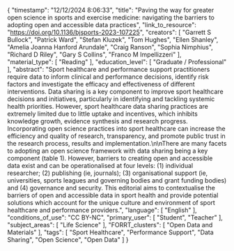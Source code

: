 {
    "timestamp": "12/12/2024 8:06:33",
    "title": "Paving the way for greater open science in sports and exercise medicine: navigating the barriers to adopting open and accessible data practices",
    "link_to_resource": "https://doi.org/10.1136/bjsports-2023-107225",
    "creators": [
        "Garrett S Bullock",
        "Patrick Ward",
        "Stefan Kluzek",
        "Tom Hughes",
        "Ellen Shanley",
        "Amelia Joanna Hanford Arundale",
        "Craig Ranson",
        "Sophia Nimphius",
        "Richard D Riley",
        "Gary S Collins",
        "Franco M Impellizzeri"
    ],
    "material_type": [
        "Reading"
    ],
    "education_level": [
        "Graduate / Professional"
    ],
    "abstract": "Sport healthcare and performance support practitioners require data to inform clinical and performance decisions, identify risk factors and investigate the efficacy and effectiveness of different interventions. Data sharing is a key component to improve sport healthcare decisions and initiatives, particularly in identifying and tackling systemic health priorities. However, sport healthcare data sharing practices are extremely limited due to little uptake and incentives, which inhibits knowledge growth, evidence synthesis and research progress.  Incorporating open science practices into sport healthcare can increase the efficiency and quality of research, transparency, and promote public trust in the research process, results and implementation.\n\nThere are many facets to adopting an open science framework with data sharing being a key component (table 1). However, barriers to creating open and accessible data exist and can be operationalised at four levels: (1) individual researcher; (2) publishing (ie, journals); (3) organisational support (ie, universities, sports leagues and governing bodies and grant funding bodies) and (4) governance and security. This editorial aims to contextualise the barriers of open and accessible data in sport health and provide potential solutions which account for the unique culture and environment of sport healthcare and performance providers.",
    "language": [
        "English"
    ],
    "conditions_of_use": "CC BY-NC",
    "primary_user": [
        "Student",
        "Teacher"
    ],
    "subject_areas": [
        "Life Science"
    ],
    "FORRT_clusters": [
        "Open Data and Materials"
    ],
    "tags": [
        "Sport Healthcare",
        "Performance Support",
        "Data Sharing",
        "Open Science",
        "Open Data"
    ]
}